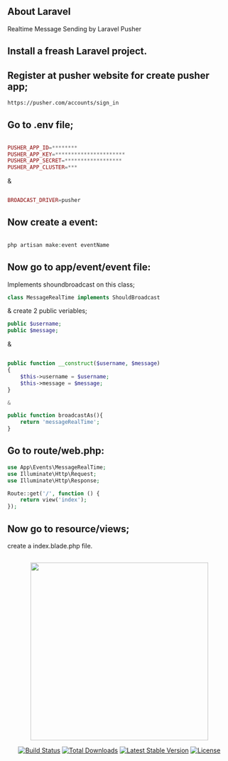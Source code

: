 

## About Laravel
Realtime Message Sending by Laravel Pusher

## Install a freash Laravel project.

## Register at pusher website for create pusher app;

```html
https://pusher.com/accounts/sign_in
```
## Go to .env file;

```php

PUSHER_APP_ID=********
PUSHER_APP_KEY=**********************
PUSHER_APP_SECRET=******************
PUSHER_APP_CLUSTER=***

```
&

```php

BROADCAST_DRIVER=pusher

```

## Now create a event:
```php

php artisan make:event eventName
```

## Now go to app/event/event file:
Implements shoundbroadcast on this class;

```php
class MessageRealTime implements ShouldBroadcast
```

&
create 2 public veriables;

```php
public $username;
public $message;

```
&

```php

public function __construct($username, $message)
{
    $this->username = $username;
    $this->message = $message;
}

&

public function broadcastAs(){
    return 'messageRealTime';
}

```

## Go to route/web.php:
```php
use App\Events\MessageRealTime;
use Illuminate\Http\Request;
use Illuminate\Http\Response;

Route::get('/', function () {
    return view('index');
});

```

## Now go to resource/views;
create a index.blade.php file.

## 

<p align="center"><a href="https://laravel.com" target="_blank"><img src="https://raw.githubusercontent.com/laravel/art/master/logo-lockup/5%20SVG/2%20CMYK/1%20Full%20Color/laravel-logolockup-cmyk-red.svg" width="400"></a></p>

<p align="center">
<a href="https://travis-ci.org/laravel/framework"><img src="https://travis-ci.org/laravel/framework.svg" alt="Build Status"></a>
<a href="https://packagist.org/packages/laravel/framework"><img src="https://img.shields.io/packagist/dt/laravel/framework" alt="Total Downloads"></a>
<a href="https://packagist.org/packages/laravel/framework"><img src="https://img.shields.io/packagist/v/laravel/framework" alt="Latest Stable Version"></a>
<a href="https://packagist.org/packages/laravel/framework"><img src="https://img.shields.io/packagist/l/laravel/framework" alt="License"></a>
</p>